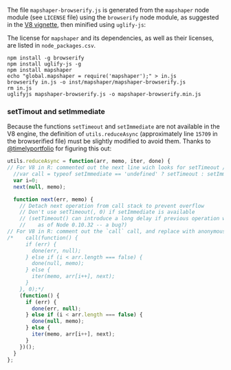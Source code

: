The file `mapshaper-browserify.js` is generated from the `mapshaper` node module (see `LICENSE` file) using the `browserify` node module, as suggested in the [V8 vignette](https://cran.r-project.org/web/packages/V8/vignettes/npm.html), then minified using `uglify-js`:

The license for `mapshaper` and its dependencies, as well as their licenses, are listed in `node_packages.csv`.

```
npm install -g browserify
npm install uglify-js -g
npm install mapshaper
echo "global.mapshaper = require('mapshaper');" > in.js
browserify in.js -o inst/mapshaper/mapshaper-browserify.js
rm in.js
uglifyjs mapshaper-browserify.js -o mapshaper-browserify.min.js
```

### setTimout and setImmediate
Because the functions `setTimeout` and `setImmediate` are not available in the V8 engine, the  definition of `utils.reduceAsync` (approximately line `15709` in the browserified file) must be slightly modified to avoid them. Thanks to [@timelyportfolio](https://github.com/timelyportfolio) for figuring this out:

```javascript
utils.reduceAsync = function(arr, memo, iter, done) {
// For V8 in R: commented out the next line wich looks for setTimeout / setImmediate
  //var call = typeof setImmediate == 'undefined' ? setTimeout : setImmediate;
  var i=0;
  next(null, memo);

  function next(err, memo) {
    // Detach next operation from call stack to prevent overflow
    // Don't use setTimeout(, 0) if setImmediate is available
    // (setTimeout() can introduce a long delay if previous operation was slow,
    //    as of Node 0.10.32 -- a bug?)
// For V8 in R: comment out the `call` call, and replace with anonymous function
/*    call(function() {
      if (err) {
        done(err, null);
      } else if (i < arr.length === false) {
        done(null, memo);
      } else {
        iter(memo, arr[i++], next);
      }
    }, 0);*/
    (function() {
      if (err) {
        done(err, null);
      } else if (i < arr.length === false) {
        done(null, memo);
      } else {
        iter(memo, arr[i++], next);
      }
    })();
  }
};
```

